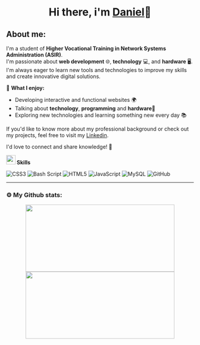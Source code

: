 <H1 align="center"> Hi there, i'm <a href="https://github.com/Dgarridoo">Daniel</a>👋</h1>

<h2>About me:</h2>

I'm a student of **Higher Vocational Training in Network Systems Administration (ASIR)**.  
I'm passionate about **web development** 🌐, **technology** 💻, and **hardware** 🖥️.  
I'm always eager to learn new tools and technologies to improve my skills and create innovative digital solutions.

🔧 **What I enjoy:**
- Developing interactive and functional websites 🌍
- Talking about **technology**, **programming** and **hardware**🤖
- Exploring new technologies and learning something new every day 📚

If you'd like to know more about my professional background or check out my projects, feel free to visit my <a href="https://www.linkedin.com/in/daniel-garcía-garrido-a46002355">Linkedin</a>.

I'd love to connect and share knowledge! 💬



<img src="https://media2.giphy.com/media/QssGEmpkyEOhBCb7e1/giphy.gif?cid=ecf05e47a0n3gi1bfqntqmob8g9aid1oyj2wr3ds3mg700bl&rid=giphy.gif" width ="25"><b> Skills</b>
<br>

![CSS3](https://img.shields.io/badge/css3-%231572B6.svg?style=for-the-badge&logo=css3&logoColor=white)
![Bash Script](https://img.shields.io/badge/bash_script-%23121011.svg?style=for-the-badge&logo=gnu-bash&logoColor=white)
![HTML5](https://img.shields.io/badge/html5-%23E34F26.svg?style=for-the-badge&logo=html5&logoColor=white)
![JavaScript](https://img.shields.io/badge/javascript-%23323330.svg?style=for-the-badge&logo=javascript&logoColor=%23F7DF1E)
![MySQL](https://img.shields.io/badge/mysql-4479A1.svg?style=for-the-badge&logo=mysql&logoColor=white)
![GitHub](https://img.shields.io/badge/github-%23121011.svg?style=for-the-badge&logo=github&logoColor=white)



---
### ⚙️ My Github stats:

<p align="center">
  <img height="180em" src="https://github-readme-stats-eight-theta.vercel.app/api?username=Dgarridoo&show_icons=true&theme=algolia&include_all_commits=true&count_private=true" width="400"/>
  <img height="180em" src="https://github-readme-stats-eight-theta.vercel.app/api/top-langs/?username=Dgarridoo&layout=compact&langs_count=8&theme=algolia"  width="400"/>
</p>
